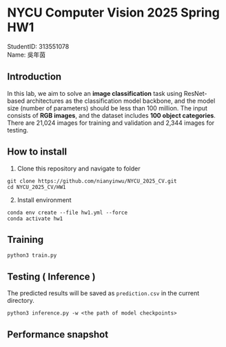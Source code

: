 # NYCU Computer Vision 2025 Spring HW1 
StudentID: 313551078 \
Name: 吳年茵

## Introduction
<!-- In this lab, we aim to solve __image classification__ task using ResNet-based architectures as the classification model backbone and the model size (#parameters) should less than 100M. The input consists of RGB images, and the dataset includes a total of 100 object categories. There are 21,024 images for training and validation and 2,344 images for testing. -->

In this lab, we aim to solve an __image classification__ task using ResNet-based architectures as the classification model backbone, and the model size (number of parameters) should be less than 100 million. The input consists of __RGB images__, and the dataset includes __100 object categories__. There are 21,024 images for training and validation and 2,344 images for testing.

## How to install
1. Clone this repository and navigate to folder
```shell
git clone https://github.com/nianyinwu/NYCU_2025_CV.git
cd NYCU_2025_CV/HW1
```
2. Install environment
```shell
conda env create --file hw1.yml --force
conda activate hw1
```

## Training
```shell
python3 train.py
```
## Testing ( Inference )
The predicted results will be saved as `prediction.csv` in the current directory.
```shell
python3 inference.py -w <the path of model checkpoints>
```

## Performance snapshot
